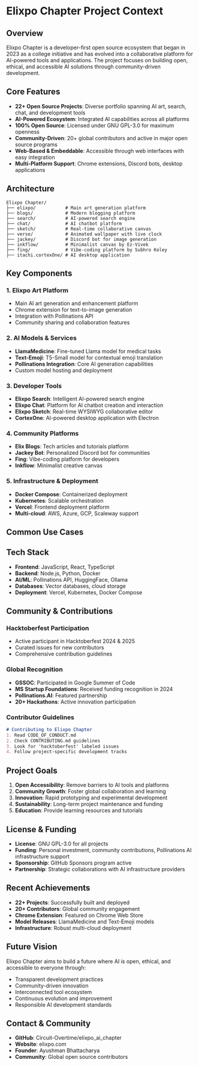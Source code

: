 # Elixpo Chapter Project Context

## Overview
Elixpo Chapter is a developer-first open source ecosystem that began in 2023 as a college initiative and has evolved into a collaborative platform for AI-powered tools and applications. The project focuses on building open, ethical, and accessible AI solutions through community-driven development.

## Core Features
- **22+ Open Source Projects**: Diverse portfolio spanning AI art, search, chat, and development tools
- **AI-Powered Ecosystem**: Integrated AI capabilities across all platforms
- **100% Open Source**: Licensed under GNU GPL-3.0 for maximum openness
- **Community-Driven**: 20+ global contributors and active in major open source programs
- **Web-Based & Embeddable**: Accessible through web interfaces with easy integration
- **Multi-Platform Support**: Chrome extensions, Discord bots, desktop applications

## Architecture
```
Elixpo Chapter/
├── elixpo/           # Main art generation platform
├── blogs/            # Modern blogging platform
├── search/           # AI-powered search engine
├── chat/             # AI chatbot platform
├── sketch/           # Real-time collaborative canvas
├── verse/            # Animated wallpaper with live clock
├── jackey/           # Discord bot for image generation
├── inkflow/          # Minimalist canvas by Ez-Vivek
├── fing/             # Vibe-coding platform by Subhro Koley
├── itachi.cortexOne/ # AI desktop application
```

## Key Components

### 1. Elixpo Art Platform
- Main AI art generation and enhancement platform
- Chrome extension for text-to-image generation
- Integration with Pollinations API
- Community sharing and collaboration features

### 2. AI Models & Services
- **LlamaMedicine**: Fine-tuned Llama model for medical tasks
- **Text-Emoji**: T5-Small model for contextual emoji translation
- **Pollinations Integration**: Core AI generation capabilities
- Custom model hosting and deployment

### 3. Developer Tools
- **Elixpo Search**: Intelligent AI-powered search engine
- **Elixpo Chat**: Platform for AI chatbot creation and interaction
- **Elixpo Sketch**: Real-time WYSIWYG collaborative editor
- **CortexOne**: AI-powered desktop application with Electron

### 4. Community Platforms
- **Elix Blogs**: Tech articles and tutorials platform
- **Jackey Bot**: Personalized Discord bot for communities
- **Fing**: Vibe-coding platform for developers
- **Inkflow**: Minimalist creative canvas

### 5. Infrastructure & Deployment
- **Docker Compose**: Containerized deployment
- **Kubernetes**: Scalable orchestration
- **Vercel**: Frontend deployment platform
- **Multi-cloud**: AWS, Azure, GCP, Scaleway support

## Common Use Cases

## Tech Stack
- **Frontend**: JavaScript, React, TypeScript
- **Backend**: Node.js, Python, Docker
- **AI/ML**: Pollinations API, HuggingFace, Ollama
- **Databases**: Vector databases, cloud storage
- **Deployment**: Vercel, Kubernetes, Docker Compose

## Community & Contributions

### Hacktoberfest Participation
- Active participant in Hacktoberfest 2024 & 2025
- Curated issues for new contributors
- Comprehensive contribution guidelines

### Global Recognition
- **GSSOC**: Participated in Google Summer of Code
- **MS Startup Foundations**: Received funding recognition in 2024
- **Pollinations.AI**: Featured partnership
- **20+ Hackathons**: Active innovation participation

### Contributor Guidelines
```markdown
# Contributing to Elixpo Chapter
1. Read CODE_OF_CONDUCT.md
2. Check CONTRIBUTING.md guidelines
3. Look for 'hacktoberfest' labeled issues
4. Follow project-specific development tracks
```

## Project Goals
1. **Open Accessibility**: Remove barriers to AI tools and platforms
2. **Community Growth**: Foster global collaboration and learning
3. **Innovation**: Rapid prototyping and experimental development
4. **Sustainability**: Long-term project maintenance and funding
5. **Education**: Provide learning resources and tutorials

## License & Funding
- **License**: GNU GPL-3.0 for all projects
- **Funding**: Personal investment, community contributions, Pollinations AI infrastructure support
- **Sponsorship**: GitHub Sponsors program active
- **Partnership**: Strategic collaborations with AI infrastructure providers

## Recent Achievements
- **22+ Projects**: Successfully built and deployed
- **20+ Contributors**: Global community engagement
- **Chrome Extension**: Featured on Chrome Web Store
- **Model Releases**: LlamaMedicine and Text-Emoji models
- **Infrastructure**: Robust multi-cloud deployment

## Future Vision
Elixpo Chapter aims to build a future where AI is open, ethical, and accessible to everyone through:
- Transparent development practices
- Community-driven innovation
- Interconnected tool ecosystem
- Continuous evolution and improvement
- Responsible AI development standards

## Contact & Community
- **GitHub**: Circuit-Overtime/elixpo_ai_chapter
- **Website**: elixpo.com
- **Founder**: Ayushman Bhattacharya
- **Community**: Global open source contributors
